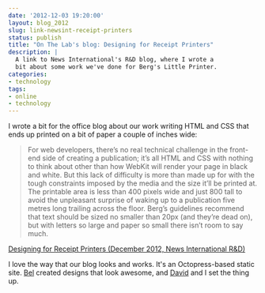 ```yaml
---
date: '2012-12-03 19:20:00'
layout: blog_2012
slug: link-newsint-receipt-printers
status: publish
title: "On The Lab's blog: Designing for Receipt Printers"
description: |
  A link to News International's R&D blog, where I wrote a
  bit about some work we've done for Berg's Little Printer.
categories:
- technology
tags:
- online
- technology
---
```


I wrote a bit for the office blog about our work writing HTML and CSS that ends
up printed on a bit of paper a couple of inches wide:

> For web developers, there’s no real technical challenge in the front-end
> side of creating a publication; it’s all HTML and CSS with nothing to think
> about other than how WebKit will render your page in black and white. But
> this lack of difficulty is more than made up for with the tough constraints
> imposed by the media and the size it’ll be printed at. The printable area is
> less than 400 pixels wide and just 800 tall to avoid the unpleasant surprise
> of waking up to a publication five metres long trailing across the floor.
> Berg’s guidelines recommend that text should be sized no smaller than 20px
> (and they’re dead on), but with letters so large and paper so small there
> isn’t room to say much.

[Designing for Receipt Printers (December 2012, News International R&D)][postlink]

I love the way that our blog looks and works. It's an Octopress-based static
site. [Bel][bel] created designs that look awesome, and [David][jalada] and I
set the thing up.

[postlink]: http://labs.newsint.co.uk/blog/2012/11/designing-for-receipt-printers/
[bel]: https://twitter.com/BeJaiG
[jalada]: http://jalada.co.uk/
